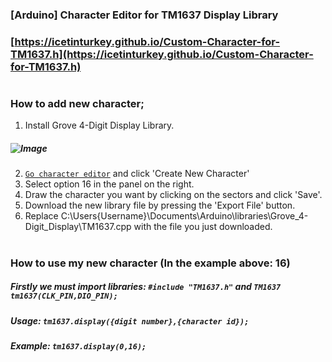 ### [Arduino] Character Editor for TM1637 Display Library
### [https://icetinturkey.github.io/Custom-Character-for-TM1637.h](https://icetinturkey.github.io/Custom-Character-for-TM1637.h)
#
### How to add new character;
1) Install Grove 4-Digit Display Library.
##### ![Image](https://lh3.googleusercontent.com/drive-viewer/AFDK6gNLk00Faluyg2zrX2H5Q5nZhB10nfOB0sDBJbJTYz6538h8ZYRYlxghFGDIA5NLPBWu0QDardU6KT9wnH7ZEb1Gwhbc=w1504-h607)
2) [`Go character editor`](https://icetinturkey.github.io/Custom-Character-for-TM1637.h) and click 'Create New Character'
3) Select option 16 in the panel on the right.
4) Draw the character you want by clicking on the sectors and click 'Save'.
5) Download the new library file by pressing the 'Export File' button.
6) Replace C:\Users\{Username}\Documents\Arduino\libraries\Grove_4-Digit_Display\TM1637.cpp with the file you just downloaded.
#
### How to use my new character (In the example above: 16)
##### Firstly we must import libraries: `#include "TM1637.h"` and `TM1637 tm1637(CLK_PIN,DIO_PIN);`
##### Usage: `tm1637.display({digit number},{character id});`
##### Example: `tm1637.display(0,16);`
